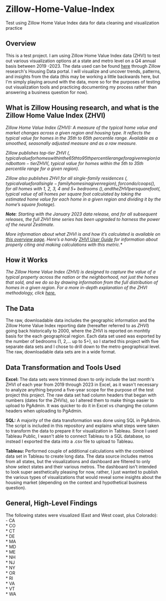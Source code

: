 # Zillow-Home-Value-Index
Test using Zillow Home Value Index data for data cleaning and visualization practice

## Overview

This is a test project. I am using Zillow Home Value Index data (ZHVI) to test out various visualization options at a state and metro level on a Q4 annual basis between 2019 -2023. The data used can be found [here](https://www.zillow.com/research/data/) through Zillow research's Housing Data portal. I will visualize and uncover trends, patterns, and insights from the data (this may be working a little backwards here, but I'm simply playing around with the data, more so for the purposes of testing out visualization tools and practicing documenting my process rather than answering a business question for now).


## What is Zillow Housing research, and what is the Zillow Home Value Index (ZHVI)

*Zillow Home Value Index (ZHVI): A measure of the typical home value and market changes across a given region and housing type. It reflects the typical value for homes in the 35th to 65th percentile range. Available as a smoothed, seasonally adjusted measure and as a raw measure.*

*Zillow publishes top-tier ZHVI ($, typical value for homes within the 65th to 95th percentile range for a given region) and bottom-tier ZHVI ($, typical value for homes within the 5th to 35th percentile range for a given region).*

*Zillow also publishes ZHVI for all single-family residences ($, typical value for all single-family homes in a given region), for condo/coops ($), for all homes with 1, 2, 3, 4 and 5+ bedrooms ($), and the ZHVI per square foot ($, typical value of all homes per square foot calculated by taking the estimated home value for each home in a given region and dividing it by the home’s square footage).*

***Note**: Starting with the January 2023 data release, and for all subsequent releases, the full ZHVI time series has been upgraded to harness the power of the neural Zestimate.*

*More information about what ZHVI is and how it’s calculated is available on [this overview page](https://www.zillow.com/research/methodology-neural-zhvi-32128/). Here’s a handy [ZHVI User Guide](https://www.zillow.com/research/zhvi-user-guide/) for information about properly citing and making calculations with this metric.**

## How it Works

*The Zillow Home Value Index (ZHVI) is designed to capture the value of a typical property across the nation or the neighborhood, not just the homes that sold, and we do so by drawing information from the full distribution of homes in a given region. For a more in-depth explanation of the ZHVI methodology, click [here.](https://www.zillow.com/research/methodology-neural-zhvi-32128/)*

## The Data

The raw, downloadable data includes the geographic information and the Zillow Home Value Index reporting date (hereafter referred to as *ZHVI*) going back historically to 2000, where the ZHVI is reported on monhtly basis for the each geographical region. Each data set used was exported by the number of bedrooms (1, 2,... up to 5+), so I started this project with five separate data sets and I chose to drill down to the metro geographical level. The raw, downloadable data sets are in a wide format.

## Data Transformation and Tools Used

**Excel:** The data sets were trimmed down to only include the last month's ZHVI of each year from 2019 through 2023 in Excel, as it wasn't necessary to analyze anything beyond a five-year scope for the purpose of the test project this project. The raw data set had column headers that began with numbers (dates for the ZHVIs), so I altered them to make things easier to upload to PgAdmin. It was quicker to do it in Excel vs changing the column headers when uploading to PgAdmin.

**SQL:** A majority of the data transformation was done using SQL in PgAdmin. The script is included in this repository and explains what steps were taken to transform the data to prepare it for visualization in Tableau. Since I used Tableau Public, I wasn't able to connect Tableau to a SQL database, so instead I exported the data into a .csv file to upload to Tableau. 

**Tableau:** Performed couple of additional calculations with the combined data set in Tableau to create long data. The data source includes metros from all states, but the visualizations and dashboard are filtered to only show select states and their various metros. The dashboard isn't intended to look super aesthetically pleasing for now, rather, I just wanted to publish the various types of visualizations that would reveal some insights about the housing market (depending on the context and hypothetical business question).

## General, High-Level Findings

The following states were visualized (East and West coast, plus Colorado):  
\- CA  
\* CO  
\* CT  
\* DE  
\* MA  
\* MD  
\* ME  
\* NH  
\* NJ  
\* NY  
\* OR  
\* RI  
\* VA  
\* VT  
\* WA 

